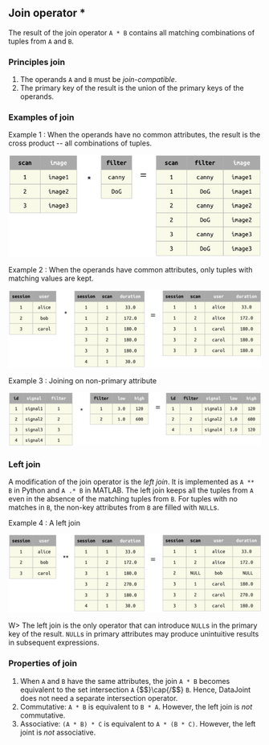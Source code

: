 ## Join operator *
The result of the join operator `A * B` contains all matching combinations of tuples from `A` and `B`.

### Principles join
1. The operands `A` and `B` must be *join-compatible*.
2. The primary key of the result is the union of the primary keys of the operands.

### Examples of join

Example 1
: When the operands have no common attributes, the result is the cross product -- all combinations of tuples.

![](images/join-example1.png)

Example 2
: When the operands have common attributes, only tuples with matching values are kept.

![](images/join-example2.png)

Example 3
: Joining on non-primary attribute 

![](images/join-example3.png)

### Left join
A modification of the join operator is the *left join*.  It is implemented as `A ** B` in Python and `A .* B` in MATLAB.
The left join keeps all the tuples from `A` even in the absence of the matching tuples from `B`.  For tuples with no matches in `B`, the non-key attributes from `B` are filled with `NULL`s.

Example 4 
: A left join

![](images/outer-example1.png)

W> The left join is the only operator that can introduce `NULL`s in the primary key of the result.  `NULL`s in primary attributes may produce unintuitive results in subsequent expressions.

### Properties of join

1. When `A` and `B` have the same attributes, the join `A * B` becomes equivalent to the set intersection `A` {$$}\cap{/$$} `B`.  Hence, DataJoint does not need a separate intersection operator.
2. Commutative:  `A * B` is equivalent to `B * A`.  However, the left join is *not* commutative.
3. Associative:  `(A * B) * C` is equivalent to `A * (B * C)`.   However, the left joint is *not* associative.
